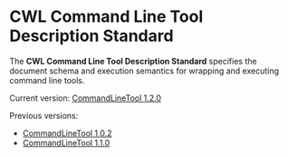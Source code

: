 # CWL Command Line Tool Description Standard 

The **CWL Command Line Tool Description Standard** specifies the document schema and execution semantics for wrapping and executing command line tools.

Current version: [CommandLineTool 1.2.0](https://www.commonwl.org/v1.2/CommandLineTool.html)

Previous versions:

* [CommandLineTool 1.0.2](https://www.commonwl.org/v1.0/CommandLineTool.html)
* [CommandLineTool 1.1.0](https://www.commonwl.org/v1.1/CommandLineTool.html)
